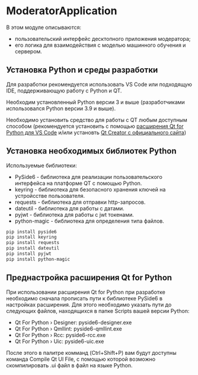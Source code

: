 # ModeratorApplication

В этом модуле описываются:
* пользовательский интерфейс десктопного приложения модератора;
* его логика для взаимодействия с моделью машинного обучения и сервером.

## Установка Python и среды разработки
Для разработки рекомендуется использовать VS Code или подходящую IDE, поддерживающую работу с Python и QT.

Необходим установленный Python версии 3 и выше (разработчиками использовался Python версии 3.9 и выше).

Необходимо установить средство для работы с QT любым доступным способом (рекомендуется установить с помощью [расширения Qt for Python для VS Code](https://marketplace.visualstudio.com/items?itemName=seanwu.vscode-qt-for-python) и/или установть [Qt Creator с официального сайта](https://www.qt.io/product/development-tools))

## Установка необходимых библиотек Python
Используемые библиотеки:</br>
* PySide6 - библиотека для реализации пользовательского интерфейса на платформе QT с помощью Python.</br>
* keyring - библиотека для безопасного хранения ключей на устройсстве пользователя.</br>
* requests - библиотека для отправки http-запросов.</br>
* dateutil - библиотека для работы с датами.</br>
* pyjwt - библиотека для работы с jwt токенами.</br>
* python-magic - библиотека для определения типа файлов.</br>
```bash
pip install pyside6
pip install keyring
pip install requests
pip install dateutil
pip install pyjwt
pip install python-magic
```

## Преднастройка расширения Qt for Python
При использовании расширения Qt for Python при разработке необходимо сначала прописать пути к библиотеке PySide6 в настройках расширения. Для этого необходимо указать пути до следующих файлов, находящихся в папке Scripts вашей версии Python:

* Qt For Python › Designer: pyside6-designer.exe
* Qt For Python › Qmllint: pyside6-qmllint.exe
* Qt For Python › Rcc: pyside6-rcc.exe
* Qt For Python › Uic: pyside6-uic.exe

После этого в палитре комманд (Ctrl+Shift+P) вам будут доступны команда Compile Qt UI File, с помощью которой возможно скомпилировать .ui файл в файл на языке Python.

